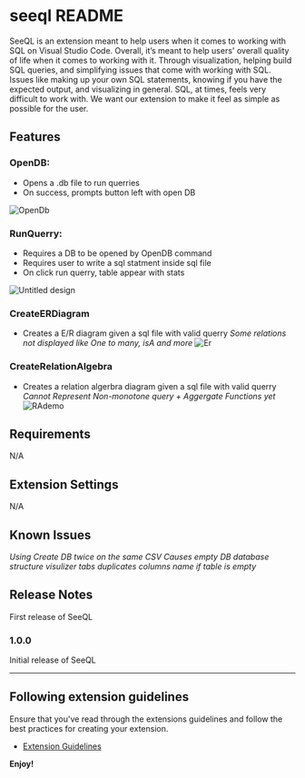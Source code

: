 # seeql README

SeeQL is an extension meant to help users when it comes to working with SQL on Visual Studio Code. Overall, it’s meant to help users' overall quality of life when it comes to working with it. Through visualization, helping build SQL queries, and simplifying issues that come with working with SQL. Issues like making up your own SQL statements, knowing if you have the expected output, and visualizing in general. SQL, at times, feels very difficult to work with. We want our extension to make it feel as simple as possible for the user.

## Features
### OpenDB:
- Opens a .db file to run querries
- On success, prompts button left with open DB
  
![OpenDb](https://github.com/user-attachments/assets/d2f46ef4-ebaf-448b-a850-346abb6017bd)

### RunQuerry:
- Requires a DB to be opened by OpenDB command
- Requires user to write a sql statment inside sql file
- On click run querry, table appear with stats
  
![Untitled design](https://github.com/user-attachments/assets/101095d3-358a-4217-9bb0-637da8ddb78f)

### CreateERDiagram
- Creates a E/R diagram given a sql file with valid querry
*Some relations not displayed like One to many, isA and more* 
![Er](https://github.com/user-attachments/assets/2d6bdae5-aef5-4c68-a659-32790cfab2ff)

### CreateRelationAlgebra
- Creates a relation algerbra diagram given a sql file with valid querry
  *Cannot Represent Non-monotone query + Aggergate Functions yet*
  ![RAdemo](https://github.com/user-attachments/assets/15590a33-5a54-40d3-88a6-8263a9ae510b)

## Requirements

N/A

## Extension Settings

N/A

## Known Issues

*Using Create DB twice on the same CSV Causes empty DB*
*database structure visulizer tabs duplicates columns name if table is empty*

## Release Notes

First release of SeeQL

### 1.0.0

Initial release of SeeQL

---

## Following extension guidelines

Ensure that you've read through the extensions guidelines and follow the best practices for creating your extension.

* [Extension Guidelines](https://code.visualstudio.com/api/references/extension-guidelines)

**Enjoy!**
